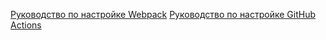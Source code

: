 [Руководство по настройке Webpack](https://webpack.js.org/guides/)
[Руководство по настройке GitHub Actions](https://docs.github.com/en/actions/quickstart)

<!-- [![Build status](https://ci.appveyor.com/api/projects/status/eatn72swpipja7lo?svg=true)](https://ci.appveyor.com/project/Serg1506z/dom-yarn) -->